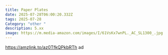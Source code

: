 ```yaml
---
title: Paper Plates
date: 2025-07-28T06:00:20.332Z
tags: 2025-07-28
Category: "other "
description: 5.xx
image: https://m.media-amazon.com/images/I/61VsKx7wnPL._AC_SL1300_.jpg
---
```

https://amzlink.to/az0TfkQPkbRTh ad